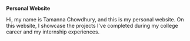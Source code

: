 **Personal Website**

Hi, my name is Tamanna Chowdhury, and this is my personal website. On this website, I showcase the projects I've completed during my college career and my internship experiences.

